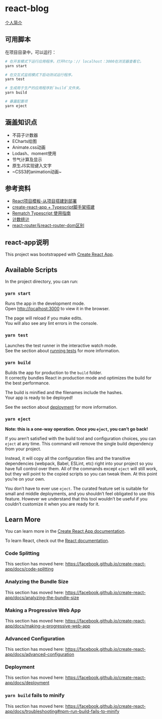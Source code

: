 # react-blog

[个人简介](http://gaotianyang.top/)

## 可用脚本

在项目目录中，可以运行：

``` bash
# 在开发模式下运行应用程序。打开http：// localhost：3000在浏览器查看它。
yarn start

# 在交互式监视模式下启动测试运行程序。
yarn test

# 生成用于生产的应用程序到`build`文件夹。
yarn build

# 暴露配置项
yarn eject
```

## 涵盖知识点

* 不蒜子计数器
* ECharts绘图
* Animate.css动画
* Lodash、moment使用
* 节气计算及显示
* 原生JS实现键入文字
* ~CSS3的animation动画~

## 参考资料

* [React项目模板-从项目搭建到部署](https://juejin.im/post/5a8fe00f5188257a6e40452b)
* [create-react-app + Typescript脚手架搭建](https://www.cnblogs.com/jessicaDuan/p/12955363.html)
* [Rematch Typescript 使用指南](https://www.dazhuanlan.com/2019/11/24/5dda170b2313d/)
* [计数统计](https://cloud.tencent.com/developer/article/1498680)
* [react-router与react-router-dom区别](https://juejin.im/post/5d4d3440f265da03925a342d)

## react-app说明

This project was bootstrapped with [Create React App](https://github.com/facebook/create-react-app).

## Available Scripts

In the project directory, you can run:

### `yarn start`

Runs the app in the development mode.<br />
Open [http://localhost:3000](http://localhost:3000) to view it in the browser.

The page will reload if you make edits.<br />
You will also see any lint errors in the console.

### `yarn test`

Launches the test runner in the interactive watch mode.<br />
See the section about [running tests](https://facebook.github.io/create-react-app/docs/running-tests) for more information.

### `yarn build`

Builds the app for production to the `build` folder.<br />
It correctly bundles React in production mode and optimizes the build for the best performance.

The build is minified and the filenames include the hashes.<br />
Your app is ready to be deployed!

See the section about [deployment](https://facebook.github.io/create-react-app/docs/deployment) for more information.

### `yarn eject`

**Note: this is a one-way operation. Once you `eject`, you can’t go back!**

If you aren’t satisfied with the build tool and configuration choices, you can `eject` at any time. This command will remove the single build dependency from your project.

Instead, it will copy all the configuration files and the transitive dependencies (webpack, Babel, ESLint, etc) right into your project so you have full control over them. All of the commands except `eject` will still work, but they will point to the copied scripts so you can tweak them. At this point you’re on your own.

You don’t have to ever use `eject`. The curated feature set is suitable for small and middle deployments, and you shouldn’t feel obligated to use this feature. However we understand that this tool wouldn’t be useful if you couldn’t customize it when you are ready for it.

## Learn More

You can learn more in the [Create React App documentation](https://facebook.github.io/create-react-app/docs/getting-started).

To learn React, check out the [React documentation](https://reactjs.org/).

### Code Splitting

This section has moved here: https://facebook.github.io/create-react-app/docs/code-splitting

### Analyzing the Bundle Size

This section has moved here: https://facebook.github.io/create-react-app/docs/analyzing-the-bundle-size

### Making a Progressive Web App

This section has moved here: https://facebook.github.io/create-react-app/docs/making-a-progressive-web-app

### Advanced Configuration

This section has moved here: https://facebook.github.io/create-react-app/docs/advanced-configuration

### Deployment

This section has moved here: https://facebook.github.io/create-react-app/docs/deployment

### `yarn build` fails to minify

This section has moved here: https://facebook.github.io/create-react-app/docs/troubleshooting#npm-run-build-fails-to-minify

